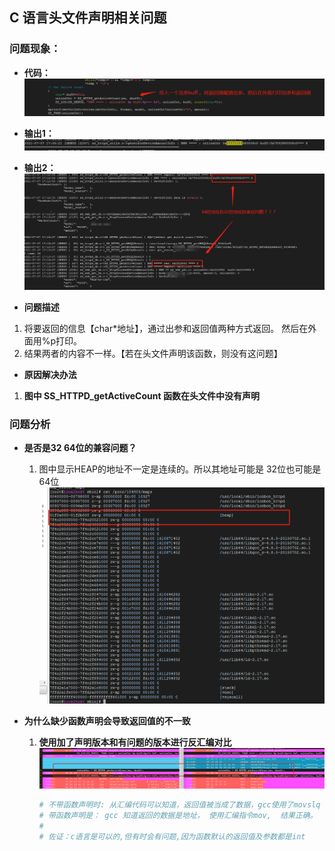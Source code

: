 ##  **C 语言头文件声明相关问题**

### **问题现象：**
- **代码：**
![./image/declear_code.png](./image/declear_code.png)   

- **输出1：**
![./image/declear_code1.png](./image/declear_code1.png)

- **输出2：**
![./image/declear_code2.png](./image/declear_code2.png)

- **问题描述**
1. 将要返回的信息【char*地址】，通过出参和返回值两种方式返回。 然后在外面用%p打印。
2. 结果两者的内容不一样。【若在头文件声明该函数，则没有这问题】

- **原因解决办法**
1. **图中 SS_HTTPD_getActiveCount 函数在头文件中没有声明**

### **问题分析**
- **是否是32 64位的兼容问题？**  
    1. 图中显示HEAP的地址不一定是连续的。所以其地址可能是 32位也可能是64位
![./image/declear_map3.png](./image/declear_map3.png)

- **为什么缺少函数声明会导致返回值的不一致**  
    1. **使用加了声明版本和有问题的版本进行反汇编对比**
        ![./image/declear_complier.png](./image/declear_complier.png)
        ```sh
        # 不带函数声明时: 从汇编代码可以知道，返回值被当成了数据，gcc使用了movslq 指令进行了二次处理
        # 带函数声明是： gcc 知道返回的数据是地址， 使用汇编指令mov,  结果正确。
        #
        # 佐证：c语言是可以的,但有时会有问题,因为函数默认的返回值及参数都是int
        ```






















